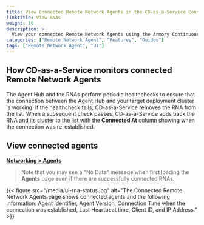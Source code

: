 ```yaml
---
title: View Connected Remote Network Agents in the CD-as-a-Service Console
linktitle: View RNAs
weight: 10
description: >
  View your connected Remote Network Agents using the Armory Continuous Deployment-as-a-Service Console.
categories: ["Remote Network Agent", "Features", "Guides"]
tags: ["Remote Network Agent", "UI"]
---
```


## How CD-as-a-Service monitors connected Remote Network Agents

The Agent Hub and the RNAs perform periodic healthchecks to ensure that the connection between the Agent Hub and your target deployment cluster is working. If the healthcheck fails, CD-as-a-Service removes the RNA from the list. When a subsequent check passes, CD-as-a-Service adds back the RNA and its cluster to the list with the **Connected At** column showing when the connection was re-established.

## View connected agents

[**Networking > Agents**](https://console.cloud.armory.io/configuration/agents)

> Note that you may see a "No Data" message when first loading the **Agents** page even if there are successfully connected RNAs.

{{< figure src="/media/ui-rna-status.jpg" alt="The Connected Remote Network Agents page shows connected agents and the following information: Agent Identifier, Agent Version, Connection Time when the connection was established, Last Heartbeat time, Client ID, and IP Address." >}}


